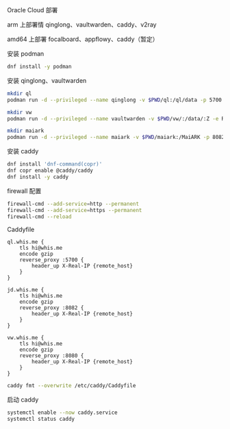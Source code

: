 Oracle Cloud 部署

arm 上部署情 qinglong、vaultwarden、caddy、v2ray

amd64 上部署 focalboard、appflowy、caddy（暂定）

安装 podman

```sh
dnf install -y podman
```

安装 qinglong、vaultwarden

```sh
mkdir ql
podman run -d --privileged --name qinglong -v $PWD/ql:/ql/data -p 5700:5700 --restart always docker.io/whyour/qinglong:latest
```

```sh
mkdir vw
podman run -d --privileged --name vaultwarden -v $PWD/vw/:/data/:Z -e ROCKET_PORT=8080 -p 8080:8080 --restart always docker.io/vaultwarden/server:latest
```

```sh
mkdir maiark
podman run -d --privileged --name maiark -v $PWD/maiark:/MaiARK -p 8082:8082 --restart always docker.io/kissyouhunter/maiark:latest
```

安装 caddy

```sh
dnf install 'dnf-command(copr)'
dnf copr enable @caddy/caddy
dnf install -y caddy
```

firewall 配置

```sh
firewall-cmd --add-service=http --permanent
firewall-cmd --add-service=https --permanent
firewall-cmd --reload
```

Caddyfile

```
ql.whis.me {
	tls hi@whis.me
	encode gzip
	reverse_proxy :5700 {
		header_up X-Real-IP {remote_host}
	}
}

jd.whis.me {
	tls hi@whis.me
	encode gzip
	reverse_proxy :8082 {
		header_up X-Real-IP {remote_host}
	}
}

vw.whis.me {
	tls hi@whis.me
	encode gzip
	reverse_proxy :8080 {
		header_up X-Real-IP {remote_host}
	}
}
```

```sh
caddy fmt --overwrite /etc/caddy/Caddyfile
```

启动 caddy

```sh
systemctl enable --now caddy.service
systemctl status caddy
```
